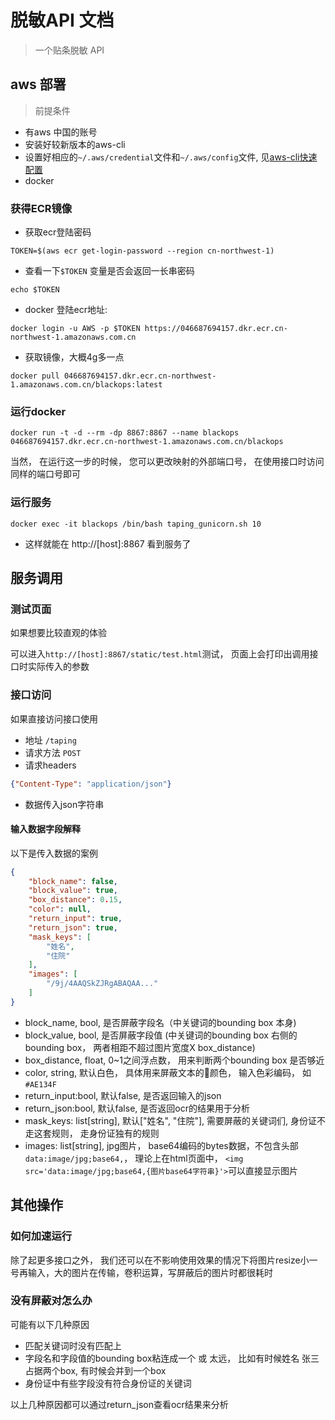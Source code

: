 # 脱敏API 文档
> 一个贴条脱敏 API

## aws 部署
> 前提条件
* 有aws 中国的账号
* 安装好较新版本的aws-cli
* 设置好相应的```~/.aws/credential```文件和```~/.aws/config```文件, 见[aws-cli快速配置](https://docs.aws.amazon.com/zh_cn/cli/latest/userguide/cli-configure-quickstart.html#cli-configure-quickstart-config)
* docker

### 获得ECR镜像
* 获取ecr登陆密码
```shell
TOKEN=$(aws ecr get-login-password --region cn-northwest-1)
```
* 查看一下```$TOKEN``` 变量是否会返回一长串密码
```shell
echo $TOKEN
```
* docker 登陆ecr地址:
```shell
docker login -u AWS -p $TOKEN https://046687694157.dkr.ecr.cn-northwest-1.amazonaws.com.cn
```
* 获取镜像，大概4g多一点
```shell
docker pull 046687694157.dkr.ecr.cn-northwest-1.amazonaws.com.cn/blackops:latest
```

### 运行docker
```shell
docker run -t -d --rm -dp 8867:8867 --name blackops 046687694157.dkr.ecr.cn-northwest-1.amazonaws.com.cn/blackops
```
当然， 在运行这一步的时候， 您可以更改映射的外部端口号， 在使用接口时访问同样的端口号即可

### 运行服务
```shell
docker exec -it blackops /bin/bash taping_gunicorn.sh 10
```
* 这样就能在 http://[host]:8867 看到服务了

## 服务调用

### 测试页面
如果想要比较直观的体验

可以进入```http://[host]:8867/static/test.html```测试， 页面上会打印出调用接口时实际传入的参数

### 接口访问
如果直接访问接口使用

* 地址 ```/taping```
* 请求方法 ```POST```
* 请求headers
```json
{"Content-Type": "application/json"}
```
* 数据传入json字符串

#### 输入数据字段解释
以下是传入数据的案例
```json
{
    "block_name": false,
    "block_value": true,
    "box_distance": 0.15,
    "color": null,
    "return_input": true,
    "return_json": true,
    "mask_keys": [
        "姓名",
        "住院"
    ],
    "images": [
        "/9j/4AAQSkZJRgABAQAA..."
    ]
}
```
* block_name, bool, 是否屏蔽字段名（中关键词的bounding box 本身)
* block_value, bool, 是否屏蔽字段值 (中关键词的bounding box 右侧的bounding box， 两者相距不超过图片宽度X box_distance)
* box_distance, float, 0~1之间浮点数， 用来判断两个bounding box 是否够近
* color, string, 默认白色， 具体用来屏蔽文本的颜色， 输入色彩编码， 如 ```#AE134F```
* return_input:bool, 默认false, 是否返回输入的json
* return_json:bool, 默认false, 是否返回ocr的结果用于分析
* mask_keys: list[string], 默认["姓名", "住院"], 需要屏蔽的关键词们, 身份证不走这套规则， 走身份证独有的规则
* images: list[string], jpg图片， base64编码的bytes数据，不包含头部```data:image/jpg;base64,```， 理论上在html页面中， ```<img src='data:image/jpg;base64,{图片base64字符串}'>```可以直接显示图片

## 其他操作
### 如何加速运行
除了起更多接口之外， 我们还可以在不影响使用效果的情况下将图片resize小一号再输入，大的图片在传输，卷积运算，写屏蔽后的图片时都很耗时

### 没有屏蔽对怎么办
可能有以下几种原因
* 匹配关键词时没有匹配上
* 字段名和字段值的bounding box粘连成一个 或 太远， 比如有时候姓名 张三占据两个box, 有时候会并到一个box
* 身份证中有些字段没有符合身份证的关键词

以上几种原因都可以通过return_json查看ocr结果来分析